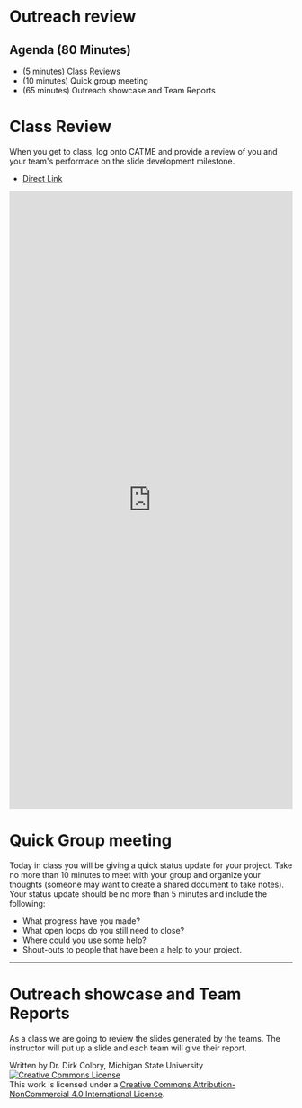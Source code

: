 # Outreach review



## Agenda (80 Minutes)

- (5 minutes) Class Reviews
- (10 minutes) Quick group meeting
- (65 minutes) Outreach showcase and Team Reports

# Class Review

When you get to class, log onto CATME and provide a review of you and your team's performace on the slide development milestone.

- [Direct Link](https://docs.google.com/forms/d/e/1FAIpQLSc7o3qUgXsQd4IlZN8jAR0Wqk2wU-7m2tB5_l0vNHbHFjvZeQ/viewform)





<iframe 
	src="https://docs.google.com/forms/d/e/1FAIpQLSc7o3qUgXsQd4IlZN8jAR0Wqk2wU-7m2tB5_l0vNHbHFjvZeQ/viewform" 
	width="100%" 
	height="1100px" 
	frameborder="0" 
	marginheight="0" 
	marginwidth="0">
	Loading...
</iframe>




# Quick Group meeting

Today in class you will be giving a quick status update for your project.  Take no more than 10 minutes to meet with your group and organize your thoughts (someone may want to create a shared document to take notes).  Your status update should be no more than 5 minutes and include the following:

- What progress have you made?
- What open loops do you still need to close?
- Where could you use some help?
- Shout-outs to people that have been a help to your project. 

---

# Outreach showcase and Team Reports

As a class we are going to review the slides generated by the teams.  The instructor will put up a slide and each team will give their report. 

Written by Dr. Dirk Colbry, Michigan State University
<a rel="license" href="http://creativecommons.org/licenses/by-nc/4.0/"><img alt="Creative Commons License" style="border-width:0" src="https://i.creativecommons.org/l/by-nc/4.0/88x31.png" /></a><br />This work is licensed under a <a rel="license" href="http://creativecommons.org/licenses/by-nc/4.0/">Creative Commons Attribution-NonCommercial 4.0 International License</a>.
